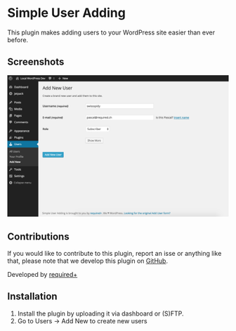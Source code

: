 # Simple User Adding

This plugin makes adding users to your WordPress site easier than ever before.

## Screenshots

![Screenshot 1](https://raw.githubusercontent.com/wearerequired/simple-user-adding/develop/assets/screenshot-1.png)

## Contributions

If you would like to contribute to this plugin, report an isse or anything like that, please note that we develop this plugin on [GitHub](https://github.com/wearerequired/WP-Widget-Disable).

Developed by [required+](http://required.ch/ "Team of experienced web professionals from Switzerland & Germany")

## Installation

1. Install the plugin by uploading it via dashboard or (S)FTP.
2. Go to Users -> Add New to create new users